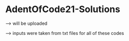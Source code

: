 # AdentOfCode21-Solutions
--> will be uploaded 


--> inputs were taken from txt files for all of these codes

